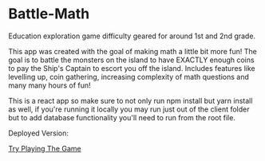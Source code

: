 # Battle-Math
Education exploration game difficulty geared for around 1st and 2nd grade.

This app was created with the goal of making math a little bit more fun!
The goal is to battle the monsters on the island to have EXACTLY enough coins to pay the Ship's Captain to escort you off the island.
Includes features like levelling up, coin gathering, increasing complexity of math questions and many many hours of fun!

This is a react app so make sure to not only run npm install but yarn install as well, if you're running it locally you may run just out of the client folder but to add database functionality you'll need to run from the root file.

Deployed Version:

[Try Playing The Game](https://battlemath.herokuapp.com/)
